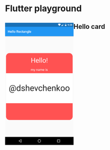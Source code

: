 # Flutter playground

## Hello card <img src="./screenshots/screenshot-2020-10-07_00.28.55.538.png" align="left" height="400">
